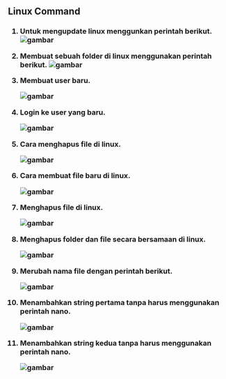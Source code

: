 ## Linux Command


<h3>

1. Untuk mengupdate linux menggunkan perintah berikut.
    ![gambar](https://github.com/Daru-Riono/devops22-dumbways-Daru_Riono/blob/main/Week%201/Day%202/Linux%20Command/img/1.png?raw=true)

2. Membuat sebuah folder di linux menggunakan perintah berikut.
    ![gambar](https://github.com/Daru-Riono/devops22-dumbways-Daru_Riono/blob/main/Week%201/Day%202/Linux%20Command/img/2.PNG?raw=true)

3. Membuat user baru.

    ![gambar](https://github.com/Daru-Riono/devops22-dumbways-Daru_Riono/blob/main/Week%201/Day%202/Linux%20Command/img/3.PNG?raw=true)

4. Login ke user yang baru.

    ![gambar](https://github.com/Daru-Riono/devops22-dumbways-Daru_Riono/blob/main/Week%201/Day%202/Linux%20Command/img/4.PNG?raw=true)

5. Cara menghapus file di linux.

    ![gambar](https://github.com/Daru-Riono/devops22-dumbways-Daru_Riono/blob/main/Week%201/Day%202/Linux%20Command/img/5.PNG?raw=true)

6. Cara membuat file baru di linux.

    ![gambar](https://github.com/Daru-Riono/devops22-dumbways-Daru_Riono/blob/main/Week%201/Day%202/Linux%20Command/img/6.PNG?raw=true)

7. Menghapus file di linux.

    ![gambar](?raw=true)

8. Menghapus folder dan file secara bersamaan di linux.

    ![gambar](https://github.com/Daru-Riono/devops22-dumbways-Daru_Riono/blob/main/Week%201/Day%202/Linux%20Command/img/8.PNG?raw=true)

9. Merubah nama file dengan perintah berikut.

    ![gambar](https://github.com/Daru-Riono/devops22-dumbways-Daru_Riono/blob/main/Week%201/Day%202/Linux%20Command/img/9.PNG?raw=true)

10. Menambahkan string pertama tanpa harus menggunakan perintah nano.

    ![gambar](https://github.com/Daru-Riono/devops22-dumbways-Daru_Riono/blob/main/Week%201/Day%202/Linux%20Command/img/10.PNG?raw=true)

11. Menambahkan string kedua tanpa harus menggunakan perintah nano.

    ![gambar](https://github.com/Daru-Riono/devops22-dumbways-Daru_Riono/blob/main/Week%201/Day%202/Linux%20Command/img/11.PNG?raw=true)



</h3>